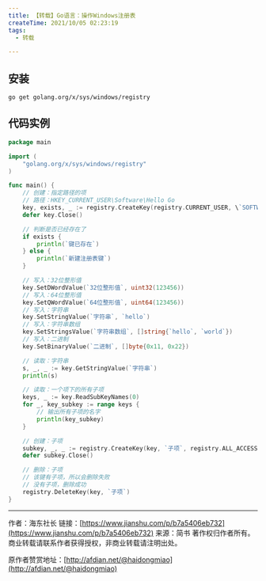 ```yaml
---
title: 【转载】Go语言：操作Windows注册表
createTime: 2021/10/05 02:23:19
tags:
  - 转载

---
```


## 安装

```
go get golang.org/x/sys/windows/registry
```

## 代码实例

```go
package main

import (
    "golang.org/x/sys/windows/registry"
)

func main() {
    // 创建：指定路径的项
    // 路径：HKEY_CURRENT_USER\Software\Hello Go
    key, exists, _ := registry.CreateKey(registry.CURRENT_USER, \`SOFTWARE\Hello Go\`, registry.ALL_ACCESS)
    defer key.Close()

    // 判断是否已经存在了
    if exists {
        println(`键已存在`)
    } else {
        println(`新建注册表键`)
    }

    // 写入：32位整形值
    key.SetDWordValue(`32位整形值`, uint32(123456))
    // 写入：64位整形值
    key.SetQWordValue(`64位整形值`, uint64(123456))
    // 写入：字符串
    key.SetStringValue(`字符串`, `hello`)
    // 写入：字符串数组
    key.SetStringsValue(`字符串数组`, []string{`hello`, `world`})
    // 写入：二进制
    key.SetBinaryValue(`二进制`, []byte{0x11, 0x22})

    // 读取：字符串
    s, _, _ := key.GetStringValue(`字符串`)
    println(s)

    // 读取：一个项下的所有子项
    keys, _ := key.ReadSubKeyNames(0)
    for _, key_subkey := range keys {
        // 输出所有子项的名字
        println(key_subkey)
    }

    // 创建：子项
    subkey, _, _ := registry.CreateKey(key, `子项`, registry.ALL_ACCESS)
    defer subkey.Close()

    // 删除：子项
    // 该键有子项，所以会删除失败
    // 没有子项，删除成功
    registry.DeleteKey(key, `子项`)
}
```

---

作者：海东社长
链接：[https://www.jianshu.com/p/b7a5406eb732](https://www.jianshu.com/p/b7a5406eb732)
来源：简书
著作权归作者所有。商业转载请联系作者获得授权，非商业转载请注明出处。

原作者赞赏地址：[http://afdian.net/@haidongmiao](http://afdian.net/@haidongmiao)
